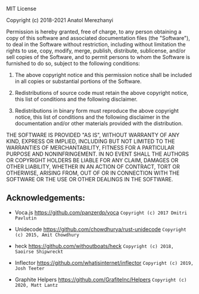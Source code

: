 MIT License

Copyright (c) 2018-2021 Anatol Merezhanyi

Permission is hereby granted, free of charge, to any person obtaining a copy
of this software and associated documentation files (the "Software"), to deal
in the Software without restriction, including without limitation the rights
to use, copy, modify, merge, publish, distribute, sublicense, and/or sell
copies of the Software, and to permit persons to whom the Software is
furnished to do so, subject to the following conditions:

1. The above copyright notice and this permission notice shall be included in all
copies or substantial portions of the Software.

2. Redistributions of source code must retain the above copyright notice, this
list of conditions and the following disclaimer.

3. Redistributions in binary form must reproduce the above copyright notice,
this list of conditions and the following disclaimer in the documentation
and/or other materials provided with the distribution.

THE SOFTWARE IS PROVIDED "AS IS", WITHOUT WARRANTY OF ANY KIND, EXPRESS OR
IMPLIED, INCLUDING BUT NOT LIMITED TO THE WARRANTIES OF MERCHANTABILITY,
FITNESS FOR A PARTICULAR PURPOSE AND NONINFRINGEMENT. IN NO EVENT SHALL THE
AUTHORS OR COPYRIGHT HOLDERS BE LIABLE FOR ANY CLAIM, DAMAGES OR OTHER
LIABILITY, WHETHER IN AN ACTION OF CONTRACT, TORT OR OTHERWISE, ARISING FROM,
OUT OF OR IN CONNECTION WITH THE SOFTWARE OR THE USE OR OTHER DEALINGS IN THE
SOFTWARE.

## Acknowledgements:

- Voca.js https://github.com/panzerdp/voca `Copyright (c) 2017 Dmitri Pavlutin`

- Unidecode https://github.com/chowdhurya/rust-unidecode `Copyright (c) 2015, Amit Chowdhury`

- heck https://github.com/withoutboats/heck `Copyright (c) 2018, Saoirse Shipwreckt`

- Inflector https://github.com/whatisinternet/inflector `Copyright (c) 2019, Josh Teeter`

- Graphite Helpers https://github.com/GrafiteInc/Helpers `Copyright (c) 2020, Matt Lantz`
